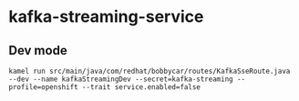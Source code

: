 # kafka-streaming-service

## Dev mode

````shell
kamel run src/main/java/com/redhat/bobbycar/routes/KafkaSseRoute.java --dev --name kafkaStreamingDev --secret=kafka-streaming --profile=openshift --trait service.enabled=false
````
